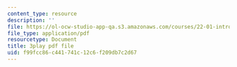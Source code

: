 ```yaml
---
content_type: resource
description: ''
file: https://ol-ocw-studio-app-qa.s3.amazonaws.com/courses/22-01-introduction-to-nuclear-engineering-and-ionizing-radiation-fall-2016/f99fcc86c441741c12c6f209db7c2d67_KhT9m9kFzv8.pdf
file_type: application/pdf
resourcetype: Document
title: 3play pdf file
uid: f99fcc86-c441-741c-12c6-f209db7c2d67
---
```

